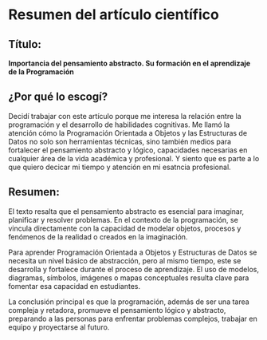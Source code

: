 # Resumen del artículo científico

## Título:
**Importancia del pensamiento abstracto. Su formación en el aprendizaje de la Programación**

## ¿Por qué lo escogí?
Decidí trabajar con este artículo porque me interesa la relación entre la programación y el desarrollo de habilidades cognitivas. Me llamó la atención cómo la Programación Orientada a Objetos y las Estructuras de Datos no solo son herramientas técnicas, sino también medios para fortalecer el pensamiento abstracto y lógico, capacidades necesarias en cualquier área de la vida académica y profesional. Y siento que es parte a lo que quiero decicar mi tiempo y atención en mi esatncia profesional.

## Resumen:
El texto resalta que el pensamiento abstracto es esencial para imaginar, planificar y resolver problemas. En el contexto de la programación, se vincula directamente con la capacidad de modelar objetos, procesos y fenómenos de la realidad o creados en la imaginación.  

Para aprender Programación Orientada a Objetos y Estructuras de Datos se necesita un nivel básico de abstracción, pero al mismo tiempo, este se desarrolla y fortalece durante el proceso de aprendizaje. El uso de modelos, diagramas, símbolos, imágenes o mapas conceptuales resulta clave para fomentar esa capacidad en estudiantes.  

La conclusión principal es que la programación, además de ser una tarea compleja y retadora, promueve el pensamiento lógico y abstracto, preparando a las personas para enfrentar problemas complejos, trabajar en equipo y proyectarse al futuro.
